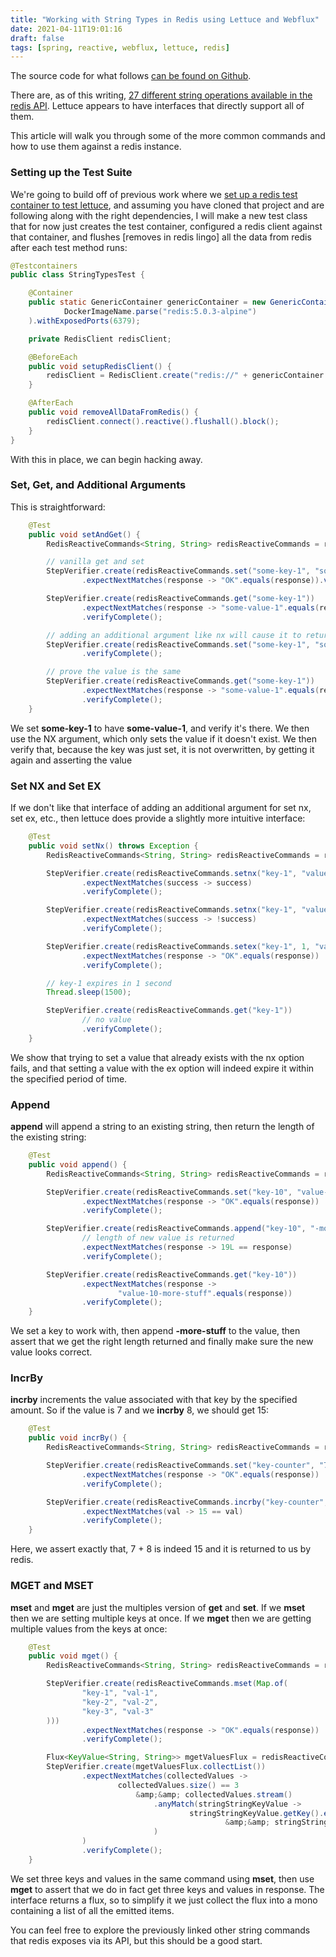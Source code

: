 ```yaml
---
title: "Working with String Types in Redis using Lettuce and Webflux"
date: 2021-04-11T19:01:16
draft: false
tags: [spring, reactive, webflux, lettuce, redis]
---
```


The source code for what follows [can be found on Github](https://github.com/nfisher23/reactive-programming-webflux).

There are, as of this writing, [27 different string operations available in the redis API](https://redis.io/commands/#string). Lettuce appears to have interfaces that directly support all of them.

This article will walk you through some of the more common commands and how to use them against a redis instance.

### Setting up the Test Suite

We're going to build off of previous work where we [set up a redis test container to test lettuce](https://nickolasfisher.com/blog/how-to-use-a-redis-test-container-with-lettucespring-boot-webflux), and assuming you have cloned that project and are following along with the right dependencies, I will make a new test class that for now just creates the test container, configured a redis client against that container, and flushes \[removes in redis lingo\] all the data from redis after each test method runs:

```java
@Testcontainers
public class StringTypesTest {

    @Container
    public static GenericContainer genericContainer = new GenericContainer(
            DockerImageName.parse("redis:5.0.3-alpine")
    ).withExposedPorts(6379);

    private RedisClient redisClient;

    @BeforeEach
    public void setupRedisClient() {
        redisClient = RedisClient.create("redis://" + genericContainer.getHost() + ":" + genericContainer.getMappedPort(6379));
    }

    @AfterEach
    public void removeAllDataFromRedis() {
        redisClient.connect().reactive().flushall().block();
    }
}

```

With this in place, we can begin hacking away.

### Set, Get, and Additional Arguments

This is straightforward:

```java
    @Test
    public void setAndGet() {
        RedisReactiveCommands<String, String> redisReactiveCommands = redisClient.connect().reactive();

        // vanilla get and set
        StepVerifier.create(redisReactiveCommands.set("some-key-1", "some-value-1"))
                .expectNextMatches(response -> "OK".equals(response)).verifyComplete();

        StepVerifier.create(redisReactiveCommands.get("some-key-1"))
                .expectNextMatches(response -> "some-value-1".equals(response))
                .verifyComplete();

        // adding an additional argument like nx will cause it to return nothing if it doesn't get set
        StepVerifier.create(redisReactiveCommands.set("some-key-1", "some-value-2", new SetArgs().nx()))
                .verifyComplete();

        // prove the value is the same
        StepVerifier.create(redisReactiveCommands.get("some-key-1"))
                .expectNextMatches(response -> "some-value-1".equals(response))
                .verifyComplete();
    }

```

We set **some-key-1** to have **some-value-1**, and verify it's there. We then use the NX argument, which only sets the value if it doesn't exist. We then verify that, because the key was just set, it is not overwritten, by getting it again and asserting the value

### Set NX and Set EX

If we don't like that interface of adding an additional argument for set nx, set ex, etc., then lettuce does provide a slightly more intuitive interface:

```java
    @Test
    public void setNx() throws Exception {
        RedisReactiveCommands<String, String> redisReactiveCommands = redisClient.connect().reactive();

        StepVerifier.create(redisReactiveCommands.setnx("key-1", "value-1"))
                .expectNextMatches(success -> success)
                .verifyComplete();

        StepVerifier.create(redisReactiveCommands.setnx("key-1", "value-2"))
                .expectNextMatches(success -> !success)
                .verifyComplete();

        StepVerifier.create(redisReactiveCommands.setex("key-1", 1, "value-1"))
                .expectNextMatches(response -> "OK".equals(response))
                .verifyComplete();

        // key-1 expires in 1 second
        Thread.sleep(1500);

        StepVerifier.create(redisReactiveCommands.get("key-1"))
                // no value
                .verifyComplete();
    }

```

We show that trying to set a value that already exists with the nx option fails, and that setting a value with the ex option will indeed expire it within the specified period of time.

### Append

**append** will append a string to an existing string, then return the length of the existing string:

```java
    @Test
    public void append() {
        RedisReactiveCommands<String, String> redisReactiveCommands = redisClient.connect().reactive();

        StepVerifier.create(redisReactiveCommands.set("key-10", "value-10"))
                .expectNextMatches(response -> "OK".equals(response))
                .verifyComplete();

        StepVerifier.create(redisReactiveCommands.append("key-10", "-more-stuff"))
                // length of new value is returned
                .expectNextMatches(response -> 19L == response)
                .verifyComplete();

        StepVerifier.create(redisReactiveCommands.get("key-10"))
                .expectNextMatches(response ->
                        "value-10-more-stuff".equals(response))
                .verifyComplete();
    }

```

We set a key to work with, then append **-more-stuff** to the value, then assert that we get the right length returned and finally make sure the new value looks correct.

### IncrBy

**incrby** increments the value associated with that key by the specified amount. So if the value is 7 and we **incrby** 8, we should get 15:

```java
    @Test
    public void incrBy() {
        RedisReactiveCommands<String, String> redisReactiveCommands = redisClient.connect().reactive();

        StepVerifier.create(redisReactiveCommands.set("key-counter", "7"))
                .expectNextMatches(response -> "OK".equals(response))
                .verifyComplete();

        StepVerifier.create(redisReactiveCommands.incrby("key-counter", 8L))
                .expectNextMatches(val -> 15 == val)
                .verifyComplete();
    }

```

Here, we assert exactly that, 7 + 8 is indeed 15 and it is returned to us by redis.

### MGET and MSET

**mset** and **mget** are just the multiples version of **get** and **set**. If we **mset** then we are setting multiple keys at once. If we **mget** then we are getting multiple values from the keys at once:

```java
    @Test
    public void mget() {
        RedisReactiveCommands<String, String> redisReactiveCommands = redisClient.connect().reactive();

        StepVerifier.create(redisReactiveCommands.mset(Map.of(
                "key-1", "val-1",
                "key-2", "val-2",
                "key-3", "val-3"
        )))
                .expectNextMatches(response -> "OK".equals(response))
                .verifyComplete();

        Flux<KeyValue<String, String>> mgetValuesFlux = redisReactiveCommands.mget("key-1", "key-2", "key-3");
        StepVerifier.create(mgetValuesFlux.collectList())
                .expectNextMatches(collectedValues ->
                        collectedValues.size() == 3
                            &amp;&amp; collectedValues.stream()
                                .anyMatch(stringStringKeyValue ->
                                        stringStringKeyValue.getKey().equals("key-1")
                                                &amp;&amp; stringStringKeyValue.getValue().equals("val-1")
                                )
                )
                .verifyComplete();
    }

```

We set three keys and values in the same command using **mset**, then use **mget** to assert that we do in fact get three keys and values in response. The interface returns a flux, so to simplify it we just collect the flux into a mono containing a list of all the emitted items.

You can feel free to explore the previously linked other string commands that redis exposes via its API, but this should be a good start.
